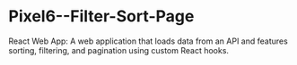 # Pixel6--Filter-Sort-Page
React Web App: A web application that loads data from an API and features sorting, filtering, and pagination using custom React hooks.

